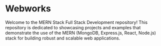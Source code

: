 # Webworks
Welcome to the MERN Stack Full Stack Development repository! This repository is dedicated to showcasing projects and examples that demonstrate the use of the MERN (MongoDB, Express.js, React, Node.js) stack for building robust and scalable web applications.
